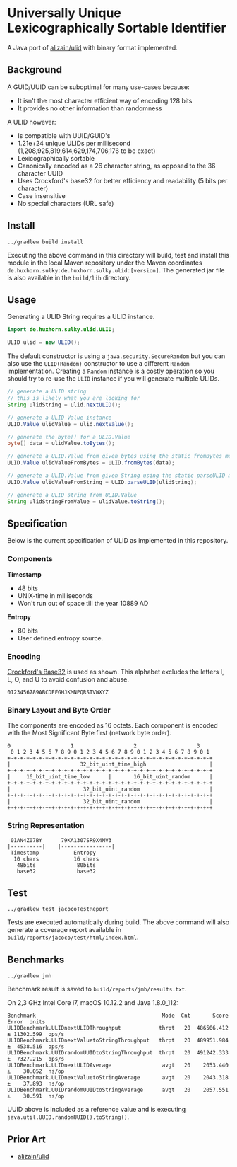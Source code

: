 # Universally Unique Lexicographically Sortable Identifier

A Java port of [alizain/ulid](https://github.com/alizain/ulid) with binary format implemented.

## Background

A GUID/UUID can be suboptimal for many use-cases because:

- It isn't the most character efficient way of encoding 128 bits
- It provides no other information than randomness

A ULID however:

- Is compatible with UUID/GUID's
- 1.21e+24 unique ULIDs per millisecond (1,208,925,819,614,629,174,706,176 to be exact)
- Lexicographically sortable
- Canonically encoded as a 26 character string, as opposed to the 36 character UUID
- Uses Crockford's base32 for better efficiency and readability (5 bits per character)
- Case insensitive
- No special characters (URL safe)

## Install

```shell
../gradlew build install
```

Executing the above command in this directory will build, test and install this module in the local Maven repository under the Maven coordinates `de.huxhorn.sulky:de.huxhorn.sulky.ulid:[version]`. The generated jar file is also available in the `build/lib` directory.

## Usage

Generating a ULID String requires a ULID instance.

```java
import de.huxhorn.sulky.ulid.ULID;

ULID ulid = new ULID();
```

The default constructor is using a `java.security.SecureRandom` but you can also use the `ULID(Random)` constructor to use a different `Random` implementation.
Creating a `Random` instance is a costly operation so you should try to re-use the `ULID` instance if you will generate multiple ULIDs.

```java
// generate a ULID string
// this is likely what you are looking for
String ulidString = ulid.nextULID();

// generate a ULID Value instance
ULID.Value ulidValue = ulid.nextValue();

// generate the byte[] for a ULID.Value
byte[] data = ulidValue.toBytes();

// generate a ULID.Value from given bytes using the static fromBytes method
ULID.Value ulidValueFromBytes = ULID.fromBytes(data);

// generate a ULID.Value from given String using the static parseULID method
ULID.Value ulidValueFromString = ULID.parseULID(ulidString);

// generate a ULID string from ULID.Value
String ulidStringFromValue = ulidValue.toString();
```


## Specification

Below is the current specification of ULID as implemented in this repository.

### Components

**Timestamp**
- 48 bits
- UNIX-time in milliseconds
- Won't run out of space till the year 10889 AD

**Entropy**
- 80 bits
- User defined entropy source.

### Encoding

[Crockford's Base32](http://www.crockford.com/wrmg/base32.html) is used as shown.
This alphabet excludes the letters I, L, O, and U to avoid confusion and abuse.

```
0123456789ABCDEFGHJKMNPQRSTVWXYZ
```

### Binary Layout and Byte Order

The components are encoded as 16 octets. Each component is encoded with the Most Significant Byte first (network byte order).

```
0                   1                   2                   3
 0 1 2 3 4 5 6 7 8 9 0 1 2 3 4 5 6 7 8 9 0 1 2 3 4 5 6 7 8 9 0 1
+-+-+-+-+-+-+-+-+-+-+-+-+-+-+-+-+-+-+-+-+-+-+-+-+-+-+-+-+-+-+-+-+
|                      32_bit_uint_time_high                    |
+-+-+-+-+-+-+-+-+-+-+-+-+-+-+-+-+-+-+-+-+-+-+-+-+-+-+-+-+-+-+-+-+
|     16_bit_uint_time_low      |       16_bit_uint_random      |
+-+-+-+-+-+-+-+-+-+-+-+-+-+-+-+-+-+-+-+-+-+-+-+-+-+-+-+-+-+-+-+-+
|                       32_bit_uint_random                      |
+-+-+-+-+-+-+-+-+-+-+-+-+-+-+-+-+-+-+-+-+-+-+-+-+-+-+-+-+-+-+-+-+
|                       32_bit_uint_random                      |
+-+-+-+-+-+-+-+-+-+-+-+-+-+-+-+-+-+-+-+-+-+-+-+-+-+-+-+-+-+-+-+-+
```

### String Representation

```
 01AN4Z07BY      79KA1307SR9X4MV3
|----------|    |----------------|
 Timestamp           Entropy
  10 chars           16 chars
   48bits             80bits
   base32             base32
```


## Test
```shell
../gradlew test jacocoTestReport
```

Tests are executed automatically during build. The above command will also generate a coverage report available in  `build/reports/jacoco/test/html/index.html`.

## Benchmarks

```shell
../gradlew jmh
```
Benchmark result is saved to `build/reports/jmh/results.txt`.


On 2,3 GHz Intel Core i7, macOS 10.12.2 and Java 1.8.0_112:

```
Benchmark                                        Mode  Cnt       Score       Error  Units
ULIDBenchmark.ULIDnextULIDThroughput            thrpt   20  486506.412 ± 11302.599  ops/s
ULIDBenchmark.ULIDnextValuetoStringThroughput   thrpt   20  489951.984 ±  4538.516  ops/s
ULIDBenchmark.UUIDrandomUUIDtoStringThroughput  thrpt   20  491242.333 ±  7327.215  ops/s
ULIDBenchmark.ULIDnextULIDAverage                avgt   20    2053.440 ±    30.052  ns/op
ULIDBenchmark.ULIDnextValuetoStringAverage       avgt   20    2043.318 ±    37.893  ns/op
ULIDBenchmark.UUIDrandomUUIDtoStringAverage      avgt   20    2057.551 ±    30.591  ns/op
```

UUID above is included as a reference value and is executing `java.util.UUID.randomUUID().toString()`.

## Prior Art

- [alizain/ulid](https://github.com/alizain/ulid)
